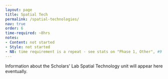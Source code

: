 ```yaml
---
layout: page
title: Spatial Tech
permalink: /spatial-technologies/
nav: true
order: 6
time-required: ~8hrs
notes:
- Content: not started
- Style: not started
- NB: time requirement is a repeat - see stats on "Phase 1, Other", #9 for details.
---
```


Information about the Scholars' Lab Spatial Technology unit will appear here eventually.